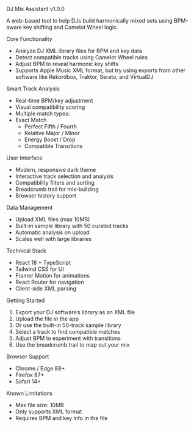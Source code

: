 DJ Mix Assistant v1.0.0

A web-based tool to help DJs build harmonically mixed sets using BPM-aware key shifting and Camelot Wheel logic.

Core Functionality
- Analyze DJ XML library files for BPM and key data
- Detect compatible tracks using Camelot Wheel rules
- Adjust BPM to reveal harmonic key shifts
- Supports Apple Music XML format, but try using exports from other software like Rekordbox, Traktor, Serato, and VirtualDJ 

Smart Track Analysis
- Real-time BPM/key adjustment
- Visual compatibility scoring
- Multiple match types:
- Exact Match
	- Perfect Fifth / Fourth
	- Relative Major / Minor
	- Energy Boost / Drop
	- Compatible Transitions

User Interface
- Modern, responsive dark theme
- Interactive track selection and analysis
- Compatibility filters and sorting
- Breadcrumb trail for mix-building
- Browser history support

Data Management
- Upload XML files (max 10MB)
- Built-in sample library with 50 curated tracks
- Automatic analysis on upload
- Scales well with large libraries

Technical Stack
- React 18 + TypeScript
- Tailwind CSS for UI
- Framer Motion for animations
- React Router for navigation
- Client-side XML parsing

Getting Started
1. Export your DJ software’s library as an XML file
2. Upload the file in the app
3. Or use the built-in 50-track sample library
4. Select a track to find compatible matches
5. Adjust BPM to experiment with transitions
6. Use the breadcrumb trail to map out your mix

Browser Support
- Chrome / Edge 88+
- Firefox 87+
- Safari 14+

Known Limitations
- Max file size: 10MB
- Only supports XML format
- Requires BPM and key info in the file
